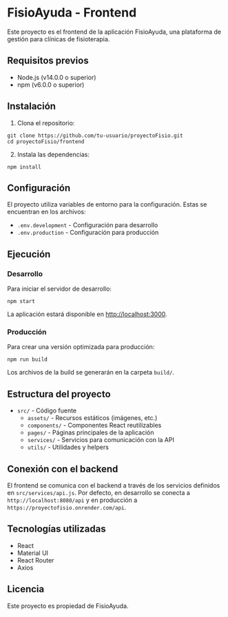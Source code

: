 # FisioAyuda - Frontend

Este proyecto es el frontend de la aplicación FisioAyuda, una plataforma de gestión para clínicas de fisioterapia.

## Requisitos previos

- Node.js (v14.0.0 o superior)
- npm (v6.0.0 o superior)

## Instalación

1. Clona el repositorio:
```
git clone https://github.com/tu-usuario/proyectoFisio.git
cd proyectoFisio/frontend
```

2. Instala las dependencias:
```
npm install
```

## Configuración

El proyecto utiliza variables de entorno para la configuración. Estas se encuentran en los archivos:

- `.env.development` - Configuración para desarrollo
- `.env.production` - Configuración para producción

## Ejecución

### Desarrollo

Para iniciar el servidor de desarrollo:

```
npm start
```

La aplicación estará disponible en [http://localhost:3000](http://localhost:3000).

### Producción

Para crear una versión optimizada para producción:

```
npm run build
```

Los archivos de la build se generarán en la carpeta `build/`.

## Estructura del proyecto

- `src/` - Código fuente
  - `assets/` - Recursos estáticos (imágenes, etc.)
  - `components/` - Componentes React reutilizables
  - `pages/` - Páginas principales de la aplicación
  - `services/` - Servicios para comunicación con la API
  - `utils/` - Utilidades y helpers

## Conexión con el backend

El frontend se comunica con el backend a través de los servicios definidos en `src/services/api.js`. Por defecto, en desarrollo se conecta a `http://localhost:8080/api` y en producción a `https://proyectofisio.onrender.com/api`.

## Tecnologías utilizadas

- React
- Material UI
- React Router
- Axios

## Licencia

Este proyecto es propiedad de FisioAyuda. 